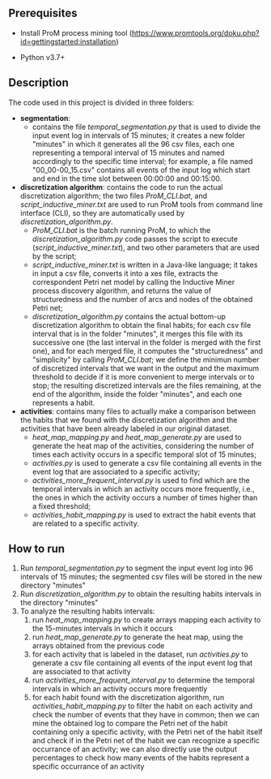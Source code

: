 ## Prerequisites
- Install ProM process mining tool (https://www.promtools.org/doku.php?id=gettingstarted:installation)

- Python v3.7+

## Description
The code used in this project is divided in three folders:
- **segmentation**:
  - contains the file _temporal_segmentation.py_ that is used to divide the input event log in intervals of 15 minutes; it creates a new folder "minutes" in which it generates all
    the 96 csv files, each one representing a temporal interval of 15 minutes and named accordingly to the specific time interval; for example, a file named "00_00-00_15.csv"
    contains all events of the input log which start and end in the time slot between 00:00:00 and 00:15:00.
- **discretization algorithm**: 
contains the code to run the actual discretization algorithm; the two files _ProM_CLI.bat_, and _script_inductive_miner.txt_ are used to run ProM tools from command line interface
(CLI), so they are automatically used by _discretization_algorithm.py_.
  - _ProM_CLI.bat_ is the batch running ProM, to which the _discretization_algorithm.py_ code passes the script to execute (_script_inductive_miner.txt_), and two other parameters that are used by the script;
  - _script_inductive_miner.txt_ is written in a Java-like language; it takes in input a csv file, converts it into a xes file, extracts the correspondent Petri net model by calling
  the Inductive Miner process discovery algorithm, and returns the value of structuredness and the number of arcs and nodes of the obtained Petri net;
  - _discretization_algorithm.py_ contains the actual bottom-up discretization algorithm to obtain the final habits; for each csv file interval that is in the folder "minutes",
  it merges this file with its successive one (the last interval in the folder is merged with the first one), and for each merged file, it computes the "structuredness" and
  "simplicity" by calling _ProM_CLI.bat_; we define the minimun number of discretized intervals that we want in the output and the maximum threshold to decide if it is more
  convenient to merge intervals or to stop; the resulting discretized intervals are the files remaining, at the end of the algorithm, inside the folder "minutes", and each one
  represents a habit. 
- **activities**:
contains many files to actually make a comparison between the habits that we found with the discretization algorithm and the activities that have been already labeled in our
original dataset. 
  - _heat_map_mapping.py_ and _heat_map_generate.py_ are used to generate the heat map of the activities, considering the number of times each activity occurs in a specific
  temporal slot of 15 minutes;
  - _activities.py_ is used to generate a csv file containing all events in the event log that are associated to a specific activity;
  - _activities_more_frequent_interval.py_ is used to find which are the temporal intervals in which an activity occurs more frequently, i.e., the ones in which the
  activity occurs a number of times higher than a fixed threshold;
  - _activities_habit_mapping.py_ is used to extract the habit events that are related to a specific activity.


## How to run
1. Run _temporal_segmentation.py_ to segment the input event log into 96 intervals of 15 minutes; the segmented csv files will be stored in the new directory "minutes"
2. Run _discretization_algorithm.py_ to obtain the resulting habits intervals in the directory "minutes"
3. To analyze the resulting habits intervals:
	 1. run _heat_map_mapping.py_ to create arrays mapping each activity to the 15-minutes intervals in which it occurs
	 2. run _heat_map_generate.py_ to generate the heat map, using the arrays obtained from the previous code
	 3. for each activity that is labeled in the dataset, run _activities.py_ to generate a csv file containing all events of the input event log that are associated to that activity
	 4. run _activities_more_frequent_interval.py_ to determine the temporal intervals in which an activity occurs more frequently
	 5. for each habit found with the discretization algorithm, run _activities_habit_mapping.py_ to filter the habit on each activity and check the number of events that they
	 have  in common; then we can mine the obtained log to compare the Petri net of the habit containing only a specific activity, with the Petri net of the habit itself and check
   if in the Petri net of the habit we can recognize a specific occurrance of an activity; we can also directly use the output percentages to check how many events of the habits
   represent a specific occurrance of an activity
